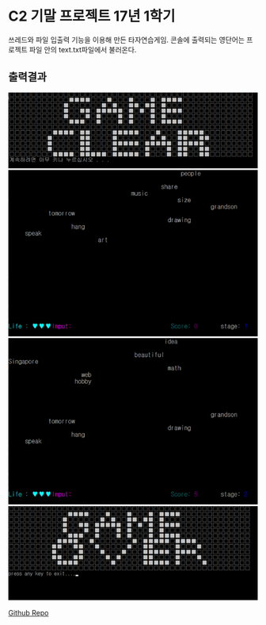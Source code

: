 # C2 기말 프로젝트 17년 1학기
쓰레드와 파일 입출력 기능을 이용해 만든 타자연습게임.
콘솔에 출력되는 영단어는 프로젝트 파일 안의 text.txt파일에서 불러온다.

## 출력결과

![img1](img1.png)
![img2](img2.png)
![img3](img3.png)
![img4](img4.png)

[Github Repo](https://github.com/Thrada/17-01-c2-project)